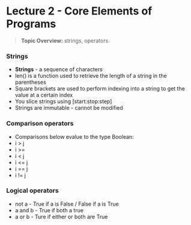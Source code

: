 # Lecture 2 - Core Elements of Programs

> **Topic Overview:** strings, operators

### Strings
- **Strings** - a sequence of characters
- len() is a function used to retrieve the length of a string in the parentheses
- Square brackets are used to perform indexing into a string to get the value at a certain index
- You slice strings using \[start\:stop:step]
- Strings are immutable - cannot be modified

### Comparison operators
- Comparisons below evalue to the type Boolean:
- i > j
- i >=
- i < j
- i <= j
- i == j
- i != j

### Logical operators
- not a - True if a is False / False if a is True
- a and b - True if both a true
- a or b - Ture if either or both are True
